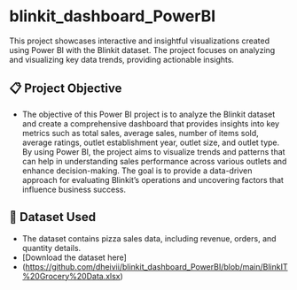 # blinkit_dashboard_PowerBI
This project showcases interactive and insightful visualizations created using Power BI with the Blinkit dataset. The project focuses on analyzing and visualizing key data trends, providing actionable insights.
## 📋 Project Objective
 - The objective of this Power BI project is to analyze the Blinkit dataset and create a comprehensive dashboard that provides insights into key metrics such as total sales, average sales, number of items sold, average ratings, outlet establishment year, outlet size, and outlet type. By using Power BI, the project aims to visualize trends and patterns that can help in understanding sales performance across various outlets and enhance decision-making. The goal is to provide a data-driven approach for evaluating Blinkit’s operations and uncovering factors that influence business success.

## 📂 Dataset Used
- The dataset contains pizza sales data, including revenue, orders, and quantity details.
- [Download the dataset here]
- (https://github.com/dheivii/blinkit_dashboard_PowerBI/blob/main/BlinkIT%20Grocery%20Data.xlsx)
